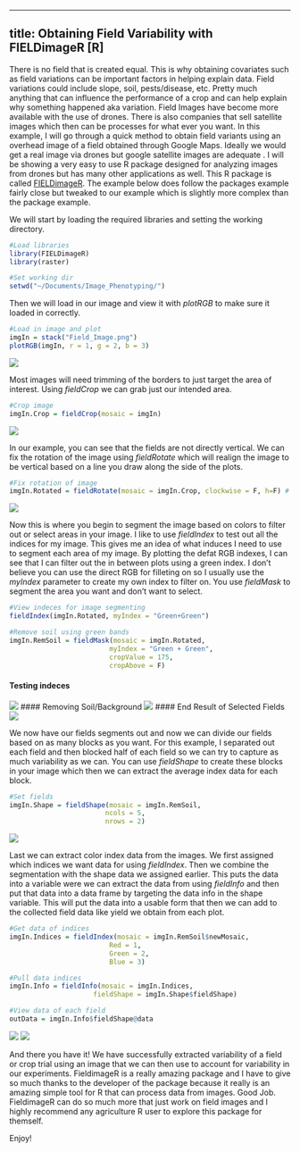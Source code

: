 ----
title: Obtaining Field Variability with FIELDimageR [R]
----

There is no field that is created equal. This is why obtaining covariates such as field variations can be important factors in helping explain data. Field variations could include slope, soil, pests/disease, etc. Pretty much anything that can influence the performance of a crop and can help explain why something happened aka variation. Field Images have become more available with the use of drones. There is also companies that sell satellite images which then can be processes for what ever you want. In this example, I will go through a quick method to obtain field variants using an overhead image of a field obtained through Google Maps. Ideally we would get a real image via drones but google satellite images are adequate	. I will be showing a very easy to use R package designed for analyzing images from drones but has many other applications as well. This R package is called [FIELDimageR](https://www.opendronemap.org/fieldimager/). The example below does follow the packages example fairly close but tweaked to our example which is slightly more complex than the package example. 

We will start by loading the required libraries and setting the working directory.
```` R
#Load libraries
library(FIELDimageR)
library(raster)

#Set working dir
setwd("~/Documents/Image_Phenotyping/")
````
Then we will load in our image and view it with *plotRGB* to make sure it loaded in correctly.

```` R
#Load in image and plot
imgIn = stack("Field_Image.png")
plotRGB(imgIn, r = 1, g = 2, b = 3)
````
<img src="/assets/img/Field_Img1.png">

Most images will need trimming of the borders to just target the area of interest. Using *fieldCrop* we can grab just our intended area.
```` R
#Crop image
imgIn.Crop = fieldCrop(mosaic = imgIn)
````
<img src="/assets/img/Field_Img2.png">

In our example, you can see that the fields are not directly vertical. We can fix the rotation of the image using *fieldRotate* which will realign the image to be vertical based on a line you draw along the side of the plots.

```` R
#Fix rotation of image
imgIn.Rotated = fieldRotate(mosaic = imgIn.Crop, clockwise = F, h=F) # h=horizontal
````
<img src="/assets/img/Field_Img3.png">

Now this is where you begin to segment the image based on colors to filter out or select areas in your image. I like to use *fieldIndex* to test out all the indices for my image. This gives me an idea of what induces I need to use to segment each area of my image. By plotting the defat RGB indexes, I can see that I can filter out the in between plots using a green index. I don’t believe you can use the direct RGB for filleting on so I usually use the *myIndex* parameter to create my own index to filter on. You use *fieldMask* to segment the area you want and don’t want to select.

```` R
#View indeces for image segmenting
fieldIndex(imgIn.Rotated, myIndex = "Green+Green")

#Remove soil using green bands
imgIn.RemSoil = fieldMask(mosaic = imgIn.Rotated, 
                         myIndex = "Green + Green", 
                         cropValue = 175, 
                         cropAbove = F)
````
#### Testing indeces
<img src="/assets/img/Field_Img4.png">
#### Removing Soil/Background
<img src="/assets/img/Field_Img5.png">
#### End Result of Selected Fields
<img src="/assets/img/Field_Img6.png">

We now have our fields segments out and now we can divide our fields based on as many blocks as you want. For this example, I separated out each field and then blocked half of each field so we can try to capture as much variability as we can. You can use *fieldShape* to create these blocks in your image which then we can extract the average index data for each block.

```` R
#Set fields
imgIn.Shape = fieldShape(mosaic = imgIn.RemSoil,
                        ncols = 5, 
                        nrows = 2)
````
<img src="/assets/img/Field_Img7.png">

Last we can extract color index data from the images. We first assigned which indices we want data for using *fieldIndex*. Then we combine the segmentation with the shape data we assigned earlier. This puts the data into a variable were we can extract the data from using *fieldInfo* and then put that data into a data frame by targeting the data info in the shape variable. This will put the data into a usable form that then we can add to the collected field data like yield we obtain from each plot.

```` R
#Get data of indices
imgIn.Indices = fieldIndex(mosaic = imgIn.RemSoil$newMosaic, 
                         Red = 1, 
                         Green = 2, 
                         Blue = 3)

#Pull data indices
imgIn.Info = fieldInfo(mosaic = imgIn.Indices,
                     fieldShape = imgIn.Shape$fieldShape)

#View data of each field
outData = imgIn.Info$fieldShape@data
````
<img src="/assets/img/Field_Img8.png">
<img src="/assets/img/Field_Img9.png">

And there you have it! We have successfully extracted variability of a field or crop trial using an image that we can then use to account for variability in our experiments. FieldimageR is a really amazing package and I have to give so much thanks to the developer of the package because it really is an amazing simple tool for R that can process data from images. Good Job. FieldimageR can do so much more that just work on field images and I highly recommend any agriculture R user to explore this package for themself.

Enjoy!
